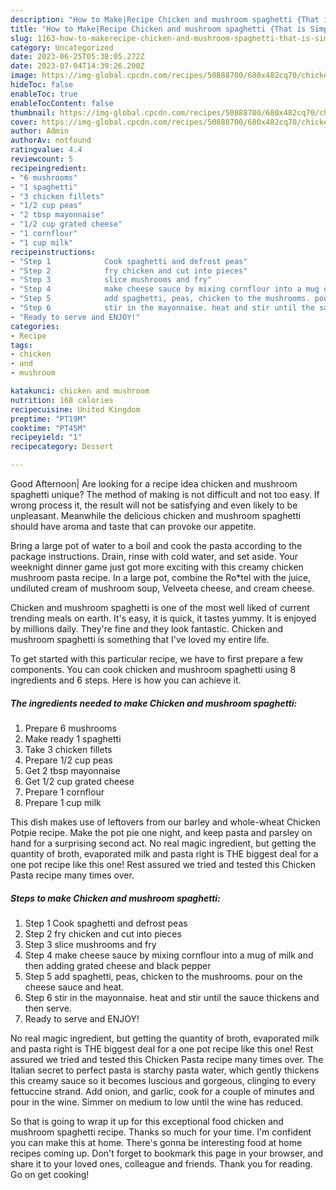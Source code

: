 ```yaml
---
description: "How to Make|Recipe Chicken and mushroom spaghetti {That is Simple"
title: "How to Make|Recipe Chicken and mushroom spaghetti {That is Simple"
slug: 1163-how-to-makerecipe-chicken-and-mushroom-spaghetti-that-is-simple
category: Uncategorized
date: 2023-06-25T05:38:05.272Z
date: 2023-07-04T14:39:26.200Z
image: https://img-global.cpcdn.com/recipes/50888700/680x482cq70/chicken-and-mushroom-spaghetti-recipe-main-photo.jpg
hideToc: false
enableToc: true
enableTocContent: false
thumbnail: https://img-global.cpcdn.com/recipes/50888700/680x482cq70/chicken-and-mushroom-spaghetti-recipe-main-photo.jpg
cover: https://img-global.cpcdn.com/recipes/50888700/680x482cq70/chicken-and-mushroom-spaghetti-recipe-main-photo.jpg
author: Admin
authorAv: notfound
ratingvalue: 4.4
reviewcount: 5
recipeingredient:
- "6 mushrooms"
- "1 spaghetti"
- "3 chicken fillets"
- "1/2 cup peas"
- "2 tbsp mayonnaise"
- "1/2 cup grated cheese"
- "1 cornflour"
- "1 cup milk"
recipeinstructions:
- "Step 1            Cook spaghetti and defrost peas"
- "Step 2            fry chicken and cut into pieces"
- "Step 3            slice mushrooms and fry"
- "Step 4            make cheese sauce by mixing cornflour into a mug of milk and then adding grated cheese and black pepper"
- "Step 5            add spaghetti, peas, chicken to the mushrooms. pour on the cheese sauce and heat."
- "Step 6            stir in the mayonnaise. heat and stir until the sauce thickens and then serve."
- "Ready to serve and ENJOY!"
categories:
- Recipe
tags:
- chicken
- and
- mushroom

katakunci: chicken and mushroom 
nutrition: 168 calories
recipecuisine: United Kingdom
preptime: "PT19M"
cooktime: "PT45M"
recipeyield: "1"
recipecategory: Dessert

---
```



Good Afternoon| Are looking for a recipe idea chicken and mushroom spaghetti unique? The method of making is not difficult and not too easy. If wrong process it, the result will not be satisfying and even likely to be unpleasant. Meanwhile the delicious chicken and mushroom spaghetti should have aroma and taste that can provoke our appetite.





Bring a large pot of water to a boil and cook the pasta according to the package instructions. Drain, rinse with cold water, and set aside. Your weeknight dinner game just got more exciting with this creamy chicken mushroom pasta recipe. In a large pot, combine the Ro*tel with the juice, undiluted cream of mushroom soup, Velveeta cheese, and cream cheese.

Chicken and mushroom spaghetti is one of the most well liked of current trending meals on earth. It's easy, it is quick, it tastes yummy. It is enjoyed by millions daily. They're fine and they look fantastic. Chicken and mushroom spaghetti is something that I've loved my entire life.


To get started with this particular recipe, we have to first prepare a few components. You can cook chicken and mushroom spaghetti using 8 ingredients and 6 steps. Here is how you can achieve it.

<!--inarticleads1-->

##### The ingredients needed to make Chicken and mushroom spaghetti:

1. Prepare 6 mushrooms
1. Make ready 1 spaghetti
1. Take 3 chicken fillets
1. Prepare 1/2 cup peas
1. Get 2 tbsp mayonnaise
1. Get 1/2 cup grated cheese
1. Prepare 1 cornflour
1. Prepare 1 cup milk


This dish makes use of leftovers from our barley and whole-wheat Chicken Potpie recipe. Make the pot pie one night, and keep pasta and parsley on hand for a surprising second act. No real magic ingredient, but getting the quantity of broth, evaporated milk and pasta right is THE biggest deal for a one pot recipe like this one! Rest assured we tried and tested this Chicken Pasta recipe many times over. 

<!--inarticleads2-->

##### Steps to make Chicken and mushroom spaghetti:

1. Step 1            Cook spaghetti and defrost peas
1. Step 2            fry chicken and cut into pieces
1. Step 3            slice mushrooms and fry
1. Step 4            make cheese sauce by mixing cornflour into a mug of milk and then adding grated cheese and black pepper
1. Step 5            add spaghetti, peas, chicken to the mushrooms. pour on the cheese sauce and heat.
1. Step 6            stir in the mayonnaise. heat and stir until the sauce thickens and then serve.
1. Ready to serve and ENJOY!

No real magic ingredient, but getting the quantity of broth, evaporated milk and pasta right is THE biggest deal for a one pot recipe like this one! Rest assured we tried and tested this Chicken Pasta recipe many times over. The Italian secret to perfect pasta is starchy pasta water, which gently thickens this creamy sauce so it becomes luscious and gorgeous, clinging to every fettuccine strand. Add onion, and garlic, cook for a couple of minutes and pour in the wine. Simmer on medium to low until the wine has reduced. 

So that is going to wrap it up for this exceptional food chicken and mushroom spaghetti recipe. Thanks so much for your time. I'm confident you can make this at home. There's gonna be interesting food at home recipes coming up. Don't forget to bookmark this page in your browser, and share it to your loved ones, colleague and friends. Thank you for reading. Go on get cooking!
